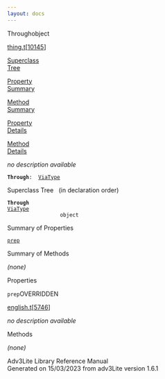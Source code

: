```yaml
---
layout: docs
---
```

<span class="title">Through</span><span class="type">object</span>

[thing.t](../file/thing.t.html)\[[10145](../source/thing.t.html#10145)\]

[Superclass  
Tree](#_SuperClassTree_)

[Property  
Summary](#_PropSummary_)

[Method  
Summary](#_MethodSummary_)

[Property  
Details](#_Properties_)

[Method  
Details](#_Methods_)



*no description available*

**`Through`**` :   `[`ViaType`](../object/ViaType.html)



<span id="_SuperClassTree_"></span>



<span class="hdln">Superclass Tree</span>   (in declaration order)



**`Through`**  
[`ViaType`](../object/ViaType.html)  
`                 object`  
<span id="_PropSummary_"></span>



<span class="hdln">Summary of Properties</span>  



[`prep`](#prep)



<span id="_MethodSummary_"></span>



<span class="hdln">Summary of Methods</span>  







*(none)* <span id="_Properties_"></span>



<span class="hdln">Properties</span>  



<span id="prep"></span>

`prep`<span class="rem">OVERRIDDEN</span>

[english.t](../file/english.t.html)\[[5746](../source/english.t.html#5746)\]



*no description available*



<span id="_Methods_"></span>



<span class="hdln">Methods</span>  



*(none)*



Adv3Lite Library Reference Manual  
Generated on 15/03/2023 from adv3Lite version 1.6.1


